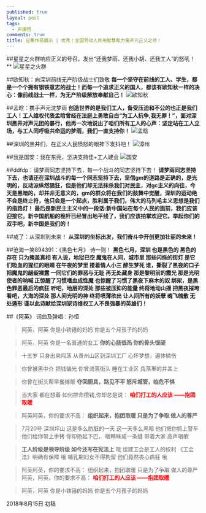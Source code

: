 ```yaml
---
published: true
layout: post
tags:
  - 声援团
comments: true
title: 征集作品展示 | 优秀！全国劳动人民用智慧和力量声元正义之师！
---
```



##星星之火群响应正义的号召，发出“还我梦雨、还我小胡、还我工人”的怒吼！**
![星星之火群][1]

##欧知秋：向深圳前线无产阶级战士们致敬
**每一个坚守在前线的工人、学生，都是一个个拥有钢铁意志的战士！而每一个追求正义的国人，都该有欧知秋一样的决心：像前线战士一样，为无产阶级解放奉献自己！**
![欧知秋][2]

##孟晗：携手声元沈梦雨
**创造世界的是我们工人，备受压迫和不公的也正是我们工人！工人维权代表孟晗曾经在法庭上勇敢自白“为工人抗争,我无罪！”，面对深圳黑井对声元团的暴行，他再一次地说出了咱们所有工人的心声：坚定站在工人立场，与工人同呼吸共命运的梦雨，我们一直支持你！**
![孟晗][3]

##深圳的黑井们，在正义人民愤怒的眼神下发抖吧！
![漳州][4]

##我是国安：我在东莞，坚决支持佳+工人建会
![国安][5]

##ddfdp：请梦雨同志坚持下去，每一个战斗的同志坚持下去！
**请梦雨同志坚持下去，也请还在深圳战斗的每一个同志坚持下去，坚信gm的道路是正确的，是光明的，反动派纵然猖狂，但是他们却无法抹杀我们对民主，对gc主义的向往，今天是黑暗的，却并非无意义的，gm的群众将在我们的鼓舞中觉醒，深圳的运动绝不会是终止符，他只会是一个起点，胜利属于我们，伟大的马列毛主义思想是我们的指路灯！ 最后是新民主主义中的一段话:新中国站在每个人民的面前，我们应该迎接它。新中国航船的桅杆已经冒出地平线了，我们应该拍掌欢迎它。举起你们的双手吧，新中国是我们的！** 

##戒了：从深圳到未来！
**从深圳的坐标出发，我们奋斗中开创更加壮丽的未来！**

##沧海一笑894391：《黑色七月》 诗一则！
**黑色七月，深圳 也是黑色的 黑色的存在 只为掩盖真相  有人说，地狱已空 魔鬼在人间，城市里 那些闪烁的街灯 是它们吸血的猩红的眼睛 在午夜的梦里 搂着情人小三 醉生梦死  谁，撕裂了黑夜的口子 把魔鬼的龌龊裸露 一同它们的罪恶与无耻 再无处藏身  那是黎明前的霞光 那是光明使者的呐喊 正惊醒了习惯嗜血成性魔 也惊醒了习惯了黑夜下麻木的奴 绑架，是黑色罪恶最后的疯狂 听吧，地层的深处 那些被压抑的能量 终将地动山摇 把黑夜摧垮 看吧，大海的深处 那人间光明的神 终将喷薄欲出 让人间所有的妖孽 魂飞魄散 无处遁形                 谨以此诗献给深圳家诗维权工人不畏强暴的英雄们！**


##《阿英》 词曲及弹唱：孙恒

>阿英，阿英
你是小铁锤的妈妈
你是五个月孩子的妈妈

>阿英，阿英
你是一名普通的女工
**你的心肠很热
你的骨头很硬**

>十五岁 只身出来闯荡
从贵州山区到深圳工厂
心怀梦想，遍体鳞伤

>你曾被黑中介 把钱骗光
你曾流落街头 睡在工业区
角落里的井盖上

>你曾在街头帮早餐摊贩
**夺回厨具，路见不平
怒斥城管，临危不惧**

>当大家 都在想着
如何拼命攒钱,你却总是说：
<font color="red"> **咱们打工的人应该
——抱团取暖** </font>

>阿英阿英，你的要求不高：
**组织起来，抱团取暖
只是为了争取 做人的尊严**


>7月20号 深圳坪山
这是多么肮脏的一天
这一天多么黑暗
他们把你抓上警车
他们给你带上手铐
你却扬起下巴，
眼睛眯成一条缝
带着大家 高声唱歌

>**工人阶级是领导阶级
如今还写在宪法上**
哦
组建工会是工人的权利
《工会法》明确有保障
哦
哺乳期妇女不得拘留
他们竟然丧心病狂
哦

>阿英阿英，你的要求不高：
组织起来，抱团取暖
只是为了争取 做人的尊严
阿英，阿英，你的要求不高：
<font color="red"> **咱们打工的人应该
——抱团取暖** </font>

>阿英，阿英
你是小铁锤的妈妈
你是五个月孩子的妈妈

2018年8月15日 初稿

[1]: https://upload.cc/i1/2018/08/15/EGS5LI.jpg
[2]: https://upload.cc/i1/2018/08/15/GqTZsg.png
[3]: https://upload.cc/i1/2018/08/15/4Cw2OF.png
[4]: https://upload.cc/i1/2018/08/16/pMSHCe.jpg
[5]: https://upload.cc/i1/2018/08/15/R45rGb.jpg
